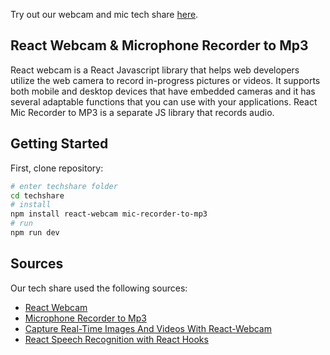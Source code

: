 Try out our webcam and mic tech share [here](https://booktok-tech-share.onrender.com).

## React Webcam & Microphone Recorder to Mp3
React webcam is a React Javascript library that helps web developers utilize the web camera to record in-progress pictures or videos. It supports both mobile and desktop devices that have embedded cameras and it has several adaptable functions that you can use with your applications. React Mic Recorder to MP3 is a separate JS library that records audio.
## Getting Started

First, clone repository:

```bash
# enter techshare folder
cd techshare
# install 
npm install react-webcam mic-recorder-to-mp3
# run
npm run dev
```

## Sources

Our tech share used the following sources: 

- [React Webcam](https://www.npmjs.com/package/react-webcam)
- [Microphone Recorder to Mp3](https://www.npmjs.com/package/mic-recorder-to-mp3?activeTab=readme)
- [Capture Real-Time Images And Videos With React-Webcam](https://blog.openreplay.com/capture-real-time-images-and-videos-with-react-webcam/)
- [React Speech Recognition with React Hooks](https://www.assemblyai.com/blog/react-speech-recognition-with-react-hooks/)

